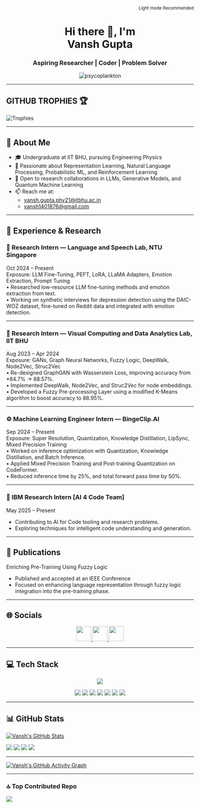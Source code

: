<div align="right">
  <small>Light mode Recommended</small>
</div>

<h1 align="center"><b>Hi there</b>
  👋, I'm <br>Vansh Gupta</h1>

<h3 align="center">Aspiring Researcher | Coder | Problem Solver</h3>

<p align="center">
  <img src="https://komarev.com/ghpvc/?username=psycoplankton&label=Profile%20views&color=0e75b6&style=flat" alt="psycoplankton" />
</p>

---
## GITHUB TROPHIES 🏆
<img src="https://github-profile-trophy.vercel.app/?username=psycoplankton&theme=onedark&column=-1&margin-w=8&no-frame=true&no-bg=true" alt="Trophies" />

---

## 💫 About Me
-  ⁠🎓 Undergraduate at IIT BHU, pursuing Engineering Physics
-  ⁠🤖 Passionate about Representation Learning, Natural Language Processing, Probabilistic ML, and Reinforcement Learning
-  ⁠👯 Open to research collaborations in LLMs, Generative Models, and Quantum Machine Learning
- ⁠📫 Reach me at:
  - vansh.gupta.phy21@itbhu.ac.in  
  - vansh1401876@gmail.com  

---

## 🧠 Experience & Research

### 🔬 Research Intern — Language and Speech Lab, NTU Singapore  
Oct 2024 – Present  
Exposure: LLM Fine-Tuning, PEFT, LoRA, LLaMA Adapters, Emotion Extraction, Prompt Tuning  
•⁠  ⁠Researched low-resource LLM fine-tuning methods and emotion extraction from text.  
•⁠  ⁠Working on synthetic interviews for depression detection using the DAIC-WOZ dataset, fine-tuned on Reddit data and integrated with emotion detection.

---

### 🧠 Research Intern — Visual Computing and Data Analytics Lab, IIT BHU  
Aug 2023 – Apr 2024  
Exposure: GANs, Graph Neural Networks, Fuzzy Logic, DeepWalk, Node2Vec, Struc2Vec  
•⁠  ⁠Re-designed GraphGAN with Wasserstein Loss, improving accuracy from *84.7% → 88.57%.  
•⁠  ⁠Implemented DeepWalk, Node2Vec, and Struc2Vec for node embeddings.  
•⁠  ⁠Developed a Fuzzy Pre-processing Layer using a modified K-Means algorithm to boost accuracy to 88.95%.

---

### ⚙️ Machine Learning Engineer Intern — BingeClip.AI  
Sep 2024 – Present  
Exposure: Super Resolution, Quantization, Knowledge Distillation, LipSync, Mixed Precision Training  
•⁠  ⁠Worked on inference optimization with Quantization, Knowledge Distillation, and Batch Inference.  
•⁠  ⁠Applied Mixed Precision Training and Post-training Quantization on CodeFormer.  
•⁠  ⁠Reduced inference time by 25%, and total forward pass time by 50%.

---

### 🧪 IBM Research Intern [AI 4 Code Team]
May 2025 – Present  
- ⁠Contributing to AI for Code tooling and research problems.
- ⁠Exploring techniques for intelligent code understanding and generation.

---
## 🧠 Publications
Enriching Pre-Training Using Fuzzy Logic
- ⁠Published and accepted at an IEEE Conference
- ⁠Focused on enhancing language representation through fuzzy logic integration into the pre-training phase.

---

## 🌐 Socials

<p align="center">
  <a href="https://www.linkedin.com/in/vansh-gupta-6ba187247/" target="_blank">
    <img src="https://cdn.jsdelivr.net/gh/devicons/devicon/icons/linkedin/linkedin-original.svg" width="40" />
  </a>
  <a href="https://x.com/oneshhuu" target="_blank">
    <img src="https://cdn.jsdelivr.net/gh/devicons/devicon/icons/twitter/twitter-original.svg" width="40" />
  </a>
  <a href="https://www.instagram.com/_psycoplankton/" target="_blank">
    <img src="https://img.icons8.com/fluency/48/instagram-new.png" width="40" />
  </a>
</p>

---

## 💻 Tech Stack

<p align="center">
  <img src="https://skillicons.dev/icons?i=cpp,python,tensorflow,pytorch,github,anaconda" />
</p>

<p align="center">
  <img src="https://img.shields.io/badge/Numpy-013243?style=for-the-badge&logo=numpy&logoColor=white" />
  <img src="https://img.shields.io/badge/Pandas-150458?style=for-the-badge&logo=pandas&logoColor=white" />
  <img src="https://img.shields.io/badge/scikit--learn-F7931E?style=for-the-badge&logo=scikit-learn&logoColor=white" />
  <img src="https://img.shields.io/badge/Keras-D00000?style=for-the-badge&logo=keras&logoColor=white" />
  <img src="https://img.shields.io/badge/Matplotlib-004F9F?style=for-the-badge&logo=matplotlib&logoColor=white" />
  <img src="https://img.shields.io/badge/SciPy-8CAAE6?style=for-the-badge&logo=scipy&logoColor=white" />
  <img src="https://img.shields.io/badge/GitHub%20Pages-222222?style=for-the-badge&logo=githubpages&logoColor=white" />
</p>


---

## 📊 GitHub Stats

[![Vansh's GitHub Stats](https://github-readme-stats.vercel.app/api?username=psycoplankton&show_icons=true&theme=default)](https://github.com/psycoplankton)

![](http://github-profile-summary-cards.vercel.app/api/cards/repos-per-language?username=psycoplankton&theme=vue)
![](http://github-profile-summary-cards.vercel.app/api/cards/most-commit-language?username=psycoplankton&theme=vue)
![](http://github-profile-summary-cards.vercel.app/api/cards/stats?username=psycoplankton&theme=vue)
![](http://github-profile-summary-cards.vercel.app/api/cards/productive-time?username=psycoplankton&theme=vue&utcOffset=5)

---

[![Vansh's GitHub Activity Graph](https://github-readme-activity-graph.vercel.app/graph?username=psycoplankton&bg_color=ffffff&color=708090&line=24292e&point=24292e&area=true&hide_border=true)](https://github.com/psycoplankton)

---

### 🔝 Top Contributed Repo
![](https://github-contributor-stats.vercel.app/api?username=psycoplankton&limit=5&theme=gitdimmed&combine_all_yearly_contributions=true)

<!--
psycoplankton/psycoplankton is a ✨ special ✨ repository because its README.md (this file) appears on your GitHub profile.
-->

<!-- Proudly created with GPRM ( https://gprm.itsvg.in ) -->
